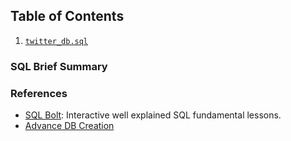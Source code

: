 ## Table of Contents
1. [`twitter_db.sql`](https://github.com/MaximoRdz/MYSQL-PRACTICE/blob/main/twitter_db.sql)
### SQL Brief Summary


### References 
- [SQL Bolt](https://sqlbolt.com/): Interactive well explained SQL fundamental lessons.
- [Advance DB Creation](https://www.youtube.com/watch?v=96s2i-H7e0w)  
